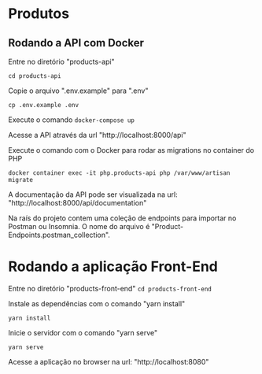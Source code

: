 # Produtos

## Rodando a API com Docker
Entre no diretório "products-api" 

``cd products-api`` 

Copie o arquivo ".env.example" para ".env"

``cp .env.example .env``

Execute o comando ``docker-compose up``

Acesse a API através da url "http://localhost:8000/api" 

Execute o comando com o Docker para rodar as migrations no container do PHP 

``docker container exec -it php.products-api php /var/www/artisan migrate`` 

A documentação da API pode ser visualizada na url: "http://localhost:8000/api/documentation" 

Na raís do projeto contem uma coleção de endpoints para importar no Postman ou Insomnia. O nome do arquivo é "Product-Endpoints.postman_collection".

# Rodando a aplicação Front-End 

Entre no diretório "products-front-end" 
``cd products-front-end`` 

Instale as dependências com o comando "yarn install" 

``yarn install`` 

Inicie o servidor com o comando "yarn serve"

``yarn serve`` 

Acesse a aplicação no browser na url: "http://localhost:8080"
 